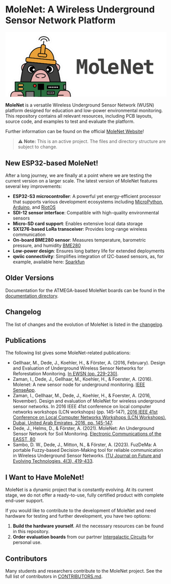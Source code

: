 # MoleNet: A Wireless Underground Sensor Network Platform

![MoleNet Logo](images/2025_molenet_logo_small_text_blk.png)

**MoleNet** is a versatile Wireless Underground Sensor Network (WUSN) platform designed for education and low-power environmental monitoring.
This repository contains all relevant resources, including PCB layouts, source code, and examples to test and evaluate the platform.

Further information can be found on the official [MoleNet Website](https://molenet.org/)!

> ⚠️ **Note:** This is an active project. The files and directory structure are subject to change.


## New ESP32-based MoleNet!

After a long journey, we are finally at a point where we are testing the current version on a larger scale.
The latest version of MoleNet features several key improvements:

- **ESP32-S3 microcontroller**: A powerful yet energy-efficient processor that supports various development ecosystems including [MicroPython](https://micropython.org/), [Arduino](https://www.arduino.cc/), and [RiotOS](https://www.riot-os.org/)
- **SDI-12 sensor interface**: Compatible with high-quality environmental sensors
- **Micro-SD card support**: Enables extensive local data storage
- **SX1276-based LoRa transceiver**: Provides long-range wireless communication
- **On-board BME280 sensor**: Measures temperature, barometric pressure, and humidity [BME280](https://www.bosch-sensortec.com/products/environmental-sensors/humidity-sensors-bme280/)
- **Low-power design**: Ensures long battery life for extended deployments
- **qwiic connectivity**: Simplifies integration of I2C-based sensors, as, for
  example, available here: [Sparkfun](https://www.sparkfun.com/qwiic)


## Older Versions

Documentation for the ATMEGA-based MoleNet boards can be found in the [documentation directory](docs/MoleNet_ATMEGA.md).

## Changelog

The list of changes and the evolution of MoleNet is listed in the
[changelog](CHANGELOG.md).

## Publications

The following list gives some MoleNet-related publications:

- Gellhaar, M., Dede, J., Koehler, H., & Förster, A. (2016, February). Design and Evaluation of Underground Wireless Sensor Networks for Reforestation Monitoring. [In EWSN (pp. 229-230)](https://dl.acm.org/doi/10.5555/2893711.2893747).
- Zaman, I., Dede, J., Gellhaar, M., Koehler, H., & Foerster, A. (2016). Molenet: A new sensor node for underground monitoring. [IEEE SenseApp](https://www.researchgate.net/publication/309397324_MoleNet_A_New_Sensor_Node_for_Underground_Monitoring).
- Zaman, I., Gellhaar, M., Dede, J., Koehler, H., & Foerster, A. (2016, November). Design and evaluation of MoleNet for wireless underground sensor networks. In 2016 IEEE 41st conference on local computer networks workshops (LCN workshops) (pp. 145-147), [2016 IEEE 41st Conference on Local Computer Networks Workshops (LCN Workshops), Dubai, United Arab Emirates, 2016, pp. 145-147](https://doi.org/10.1109/LCN.2016.040).
- Dede, J., Helms, D., & Förster, A. (2021). MoleNet: An Underground Sensor Network for Soil Monitoring. [Electronic Communications of the EASST, 80](https://doi.org/10.14279/tuj.eceasst.80.1132)
- Sambo, D. W., Dede, J., Mitton, N., & Förster, A. (2023). FuzDeMa: A portable Fuzzy-based Decision-Making tool for reliable communication in Wireless Underground Sensor Networks. [ITU Journal on Future and Evolving Technologies, 4(3), 419-433](https://www.doi.org/10.52953/IXIP2995).

## I Want to Have MoleNet!

MoleNet is a dynamic project that is constantly evolving. At its current stage, we do not offer a ready-to-use, fully certified product with complete end-user support.

If you would like to contribute to the development of MoleNet and need hardware for testing and further development, you have two options:

1. **Build the hardware yourself.** All the necessary resources can be found in this repository.
2. **Order evaluation boards** from our partner [Intergalactic Circuits](https://intergalactic-circuits.de) for personal use.

## Contributors

Many students and researchers contribute to the MoleNet project.
See the full list of contributors in [CONTRIBUTORS.md](CONTRIBUTORS.md).
